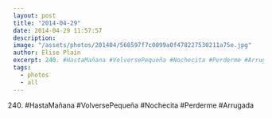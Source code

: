 ```yaml
---
layout: post
title: "2014-04-29"
date: 2014-04-29 11:57:57
description: 
image: "/assets/photos/201404/568597f7c0099a0f478227530211a75e.jpg"
author: Elise Plain
excerpt: 240. #HastaMañana #VolversePequeña #Nochecita #Perderme #Arrugada
tags: 
  - photos
  - all
---
```


240. #HastaMañana #VolversePequeña #Nochecita #Perderme #Arrugada
<p></p>
